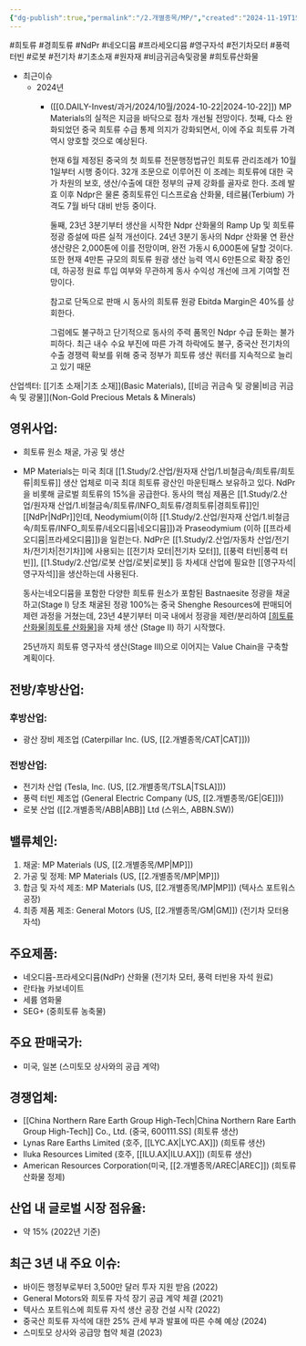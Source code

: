 ```yaml
---
{"dg-publish":true,"permalink":"/2.개별종목/MP/","created":"2024-11-19T15:42:19.622+09:00","updated":"2025-07-29T21:37:04.936+09:00"}
---
```


#희토류 #경희토류 #NdPr #네오디뮴 #프라세오디뮴 #영구자석 #전기차모터 #풍력터빈 #로봇 #전기차  #기초소재 #원자재 #비금귀금속및광물 #희토류산화물


- 최근이슈
	- 2024년
		- ([[0.DAILY-Invest/과거/2024/10월/2024-10-22\|2024-10-22]]) MP Materials의 실적은 지금을 바닥으로 점차 개선될 전망이다. 첫째, 다소 완화되었던 중국 희토류 수급 통제 의지가 강화되면서, 이에 주요 희토류 가격 역시 양호할 것으로 예상된다. 
		  
		  현재 6월 제정된 중국의 첫 희토류 전문행정법규인 희토류 관리조례가 10월 1일부터 시행 중이다. 32개 조문으로 이루어진 이 조례는 희토류에 대한 국가 차원의 보호, 생산/수출에 대한 정부의 규제 강화를 골자로 한다. 조례 발효 이후 Ndpr은 물론 중희토류인 디스프로슘 산화물, 테르븀(Terbium) 가격도 7월 바닥 대비 반등 중이다.
		  
		  둘째, 23년 3분기부터 생산을 시작한 Ndpr 산화물의 Ramp Up 및 희토류 정광 증설에 따른 실적 개선이다. 24년 3분기 동사의 Ndpr 산화물 연 환산 생산량은 2,000톤에 이를 전망이며, 완전 가동시 6,000톤에 달할 것이다. 또한 현재 4만톤 규모의 희토류 원광 생산 능력 역시 6만톤으로 확장 중인데, 하공정 원료 투입 여부와 무관하게 동사 수익성 개선에 크게 기여할 전망이다.
		  
		  참고로 단독으로 판매 시 동사의 희토류 원광 Ebitda Margin은 40%를 상회한다.
		  
		  그럼에도 불구하고 단기적으로 동사의 주력 품목인 Ndpr 수급 둔화는 불가피하다. 최근 내수 수요 부진에 따른 가격 하락에도 불구, 중국산 전기차의 수출 경쟁력 확보를 위해 중국 정부가 희토류 생산 쿼터를 지속적으로 늘리고 있기 때문


산업섹터: [[기초 소재\|기초 소재]](Basic Materials), [[비금 귀금속 및 광물\|비금 귀금속 및 광물]](Non-Gold Precious Metals & Minerals)

## 영위사업: 

- 희토류 원소 채굴, 가공 및 생산
- MP Materials는 미국 최대 [[1.Study/2.산업/원자재 산업/1.비철금속/희토류/희토류\|희토류]] 생산 업체로 미국 최대 희토류 광산인 마운틴패스 보유하고 있다. NdPr을 비롯해 글로벌 희토류의 15%을 공급한다. 동사의 핵심 제품은 [[1.Study/2.산업/원자재 산업/1.비철금속/희토류/INFO_희토류/경희토류\|경희토류]]인 [[NdPr\|NdPr]]인데, Neodymium(이하 [[1.Study/2.산업/원자재 산업/1.비철금속/희토류/INFO_희토류/네오디뮴\|네오디뮴]])과 Praseodymium (이하 [[프라세오디뮴\|프라세오디뮴]])을 일컫는다. NdPr은 [[1.Study/2.산업/자동차 산업/전기차/전기차\|전기차]]에 사용되는 [[전기차 모터\|전기차 모터]], [[풍력 터빈\|풍력 터빈]], [[1.Study/2.산업/로봇 산업/로봇\|로봇]] 등 차세대 산업에 필요한 [[영구자석\|영구자석]]을 생산하는데 사용된다. 
  
  동사는네오디뮴을 포함한 다양한 희토류 원소가 포함된 Bastnaesite 정광을 채굴하고(Stage I) 당초 채굴된 정광 100%는 중국 Shenghe Resources에 판매되어 제련 과정을 거쳤는데, 23년 4분기부터 미국 내에서 정광을 제련/분리하여 [[희토류 산화물\|희토류 산화물]](Oxide)을 자체 생산 (Stage II) 하기 시작했다.
  
  25년까지 희토류 영구자석 생산(Stage III)으로 이어지는 Value Chain을 구축할 계획이다.



## 전방/후방산업:  

### 후방산업:

- 광산 장비 제조업 (Caterpillar Inc. (US, [[2.개별종목/CAT\|CAT]]))  

### 전방산업:

- 전기차 산업 (Tesla, Inc. (US, [[2.개별종목/TSLA\|TSLA]]))
- 풍력 터빈 제조업 (General Electric Company (US, [[2.개별종목/GE\|GE]]))
- 로봇 산업 ([[2.개별종목/ABB\|ABB]] Ltd (스위스, ABBN.SW))

## 밸류체인:

1. 채굴: MP Materials (US, [[2.개별종목/MP\|MP]])
2. 가공 및 정제: MP Materials (US, [[2.개별종목/MP\|MP]])
3. 합금 및 자석 제조: MP Materials (US, [[2.개별종목/MP\|MP]]) (텍사스 포트워스 공장)
4. 최종 제품 제조: General Motors (US, [[2.개별종목/GM\|GM]]) (전기차 모터용 자석)

## 주요제품:

- 네오디뮴-프라세오디뮴(NdPr) 산화물 (전기차 모터, 풍력 터빈용 자석 원료)
- 란타늄 카보네이트
- 세륨 염화물
- SEG+ (중희토류 농축물)

## 주요 판매국가: 

- 미국, 일본 (스미토모 상사와의 공급 계약)

## 경쟁업체:

- [[China Northern Rare Earth Group High-Tech\|China Northern Rare Earth Group High-Tech]] Co., Ltd. (중국, 600111.SS] (희토류 생산)
- Lynas Rare Earths Limited (호주, [[LYC.AX\|LYC.AX]]) (희토류 생산)
- Iluka Resources Limited (호주, [[ILU.AX\|ILU.AX]]) (희토류 생산)
- American Resources Corporation(미국, [[2.개별종목/AREC\|AREC]]) (희토류 산화물 정제)

## 산업 내 글로벌 시장 점유율: 

- 약 15% (2022년 기준)


## 최근 3년 내 주요 이슈:

- 바이든 행정부로부터 3,500만 달러 투자 지원 받음 (2022)
- General Motors와 희토류 자석 장기 공급 계약 체결 (2021)
- 텍사스 포트워스에 희토류 자석 생산 공장 건설 시작 (2022)
- 중국산 희토류 자석에 대한 25% 관세 부과 발표에 따른 수혜 예상 (2024)
- 스미토모 상사와 공급망 협약 체결 (2023)


